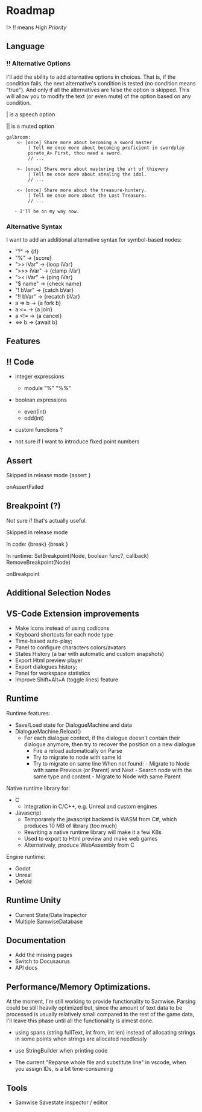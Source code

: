 # Roadmap

!> !! means *High Priority*

## Language

### !! Alternative Options

I'll add the ability to add alternative options in choices. That is, if the condition fails,
the next alternative's condition is tested (no condition means "true"). And only if all the alternatives
are false the option is skipped.
This will allow you to modify the text (or even mute) of the option based on any condition.

| is a speech option

|| is a muted option

```samwise
galbroom:
    <- [once] Share more about becoming a sword master
        | Tell me once more about becoming proficient in swordplay
        pirate_A> First, thou need a sword.
        // ...

    <- [once] Share more about mastering the art of thievery
        | Tell me once more about stealing the idol.
        // ...

    <- [once] Share more about the treasure-huntery.
        | Tell me once more about the Lost Treasure.
        // ...
        
   - I'll be on my way now.
```

### Alternative Syntax

I want to add an additional alternative syntax for symbol-based nodes:

- "?"			&rarr; {if}
- "%"			&rarr; {score}
- ">> iVar"	    &rarr; {loop iVar} 
- ">>> iVar"	&rarr; {clamp iVar} 
- ">< iVar" 	&rarr; {ping iVar} 
- "$ name"	    &rarr; {check name}
- "! bVar" 	    &rarr; {catch bVar}
- "!! bVar" 	&rarr; {recatch bVar}
- a => b 	    &rarr; {a fork b}
- a <=   	    &rarr; {a join}
- a <!=   	    &rarr; {a cancel}
- <=> b   	    &rarr; {await b}

## Features

## !! Code

- integer expressions
    - module "%" "%%"

- boolean expressions
    - even(int)
    - odd(int)

- custom functions ?

- not sure if I want to introduce fixed point numbers

## Assert

Skipped in release mode
{assert <boolean expression>}

onAssertFailed

## Breakpoint (?)
Not sure if that's actually useful.

Skipped in release mode

In code:
{break}
{break <boolean expression>}

In runtime:
SetBreakpoint(Node, boolean func?, callback)
RemoveBreakpoint(Node)

onBreakpoint

## Additional Selection Nodes

## VS-Code Extension improvements

- Make Icons instead of using codicons
- Keyboard shortcuts for each node type
- Time-based auto-play;
- Panel to configure characters colors/avatars
- States History (a bar with automatic and custom snapshots)
- Export Html preview player
- Export dialogues history;
- Panel for workspace statistics
- Improve Shift+Alt+A (toggle lines) feature

## Runtime

Runtime features:
- Save/Load state for DialogueMachine and data
- DialogueMachine.Reload()
    - For each dialogue context, if the dialogue doesn't contain their dialogue anymore, 
    then try to recover the position on a new dialogue
        - Fire a reload automatically on Parse
        - Try to migrate to node with same Id
        - Try to migrate on same line
             When not found:
                - Migrate to Node with same Previous (or Parent) and Next
                - Search node with the same type and content
                - Migrate to Node with same Parent

Native runtime library for:
- C
    - Integration in C/C++, e.g. Unreal and custom engines 
- Javascript
    - Temporarely the javascript backend is WASM from C#, which produces 10 MB of library (too much)
    - Rewriting a native runtime library will make it a few KBs
    - Used to export to Html preview and make web games
    - Alternatively, produce WebAssembly from C

Engine runtime:
- Godot
- Unreal
- Defold

## Runtime Unity

- Current State/Data Inspector
- Multiple SamwiseDatabase

## Documentation

- Add the missing pages
- Switch to Docusaurus
- API docs

## Performance/Memory Optimizations. 

At the moment, I'm still working to provide functionality to Samwise. 
Parsing could be still heavily optimized but, since the amount of text data to be processed is usually relatively small compared to the rest of the game data, 
I'll leave this phase until all the functionality is almost done.

- using spans (string fullText, int from, int len) instead of allocating strings in some points when strings are allocated needlessly

- use StringBuilder when printing code

- The current "Reparse whole file and substitute line" in vscode, when you assign IDs, is a bit time-consuming


## Tools

- Samwise Savestate inspector / editor
